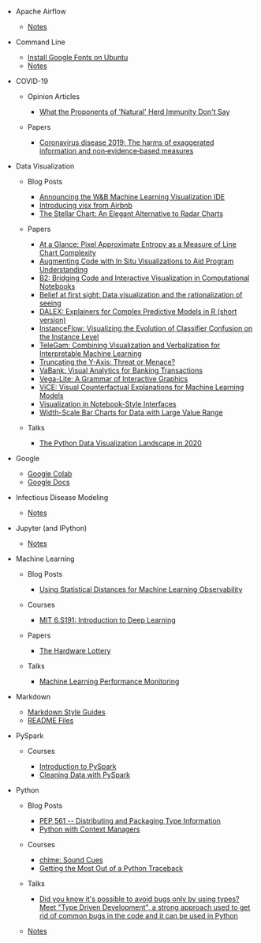 - Apache Airflow

  - [Notes](airflow/notes.md)

- Command Line

  - [Install Google Fonts on Ubuntu](command-line/install_google_fonts_on_ubuntu.md)
  - [Notes](command-line/notes.md)

- COVID-19

  - Opinion Articles

    - [What the Proponents of 'Natural' Herd Immunity Don't Say](covid-19/opinion-articles/what_the_proponents_of_natural_herd_immunity_don_t_say.md)

  - Papers

    - [Coronavirus disease 2019: The harms of exaggerated information and non‐evidence‐based measures](covid-19/papers/coronavirus_disease_2019.md)

- Data Visualization

  - Blog Posts

    - [Announcing the W&B Machine Learning Visualization IDE](data-visualization/blog-posts/announcing_the_w_b_machine_learning_visualization_ide.md)
    - [Introducing visx from Airbnb](data-visualization/blog-posts/introducing_visx_from_airbnb.md)
    - [The Stellar Chart: An Elegant Alternative to Radar Charts](data-visualization/blog-posts/the_stellar_chart.md)

  - Papers

    - [At a Glance: Pixel Approximate Entropy as a Measure of Line Chart Complexity](data-visualization/papers/at_a_glance_pixel_approximate_entropy_as_a_measure_of_line_chart_complexity.md)
    - [Augmenting Code with In Situ Visualizations to Aid Program Understanding](data-visualization/papers/augmenting_code_with_in_situ_visualizations_to_aid_program_understanding.md)
    - [B2: Bridging Code and Interactive Visualization in Computational Notebooks](data-visualization/papers/b2.md)
    - [Belief at first sight: Data visualization and the rationalization of seeing](data-visualization/papers/belief_at_first_sight.md)
    - [DALEX: Explainers for Complex Predictive Models in R (short version)](data-visualization/papers/dalex_short_version.md)
    - [InstanceFlow: Visualizing the Evolution of Classifier Confusion on the Instance Level](data-visualization/papers/instanceflow.md)
    - [TeleGam: Combining Visualization and Verbalization for Interpretable Machine Learning](data-visualization/papers/telegam.md)
    - [Truncating the Y-Axis: Threat or Menace?](data-visualization/papers/truncating_the_y_axis.md)
    - [VaBank: Visual Analytics for Banking Transactions](data-visualization/papers/vabank.md)
    - [Vega-Lite: A Grammar of Interactive Graphics](data-visualization/papers/vega_lite.md)
    - [ViCE: Visual Counterfactual Explanations for Machine Learning Models](data-visualization/papers/vice.md)
    - [Visualization in Notebook-Style Interfaces](data-visualization/papers/visualization_in_notebook_style_interfaces.md)
    - [Width-Scale Bar Charts for Data with Large Value Range](data-visualization/papers/width_scale_bar_charts_for_data_with_large_value_range.md)

  - Talks

    - [The Python Data Visualization Landscape in 2020](data-visualization/talks/the_python_data_visualization_landscape_in_2020.md)

- Google

  - [Google Colab](google/google_colab.md)
  - [Google Docs](google/google_docs.md)

- Infectious Disease Modeling

  - [Notes](infectious-disease-modeling/notes.md)

- Jupyter (and IPython)

  - [Notes](jupyter/notes.md)

- Machine Learning

  - Blog Posts

    - [Using Statistical Distances for Machine Learning Observability](machine-learning/blog-posts/using_statistical_distances_for_machine_learning_observability.md)

  - Courses

    - [MIT 6.S191: Introduction to Deep Learning](machine-learning/courses/mit_introduction_to_deep_learning.md)

  - Papers

    - [The Hardware Lottery](machine-learning/papers/the_hardware_lottery.md)

  - Talks

    - [Machine Learning Performance Monitoring](machine-learning/talks/machine_learning_performance_monitoring.md)

- Markdown

  - [Markdown Style Guides](markdown/markdown_style_guides.md)
  - [README Files](markdown/readme_files.md)

- PySpark

  - Courses

    - [Introduction to PySpark](pyspark/courses/introduction_to_pyspark.md)
    - [Cleaning Data with PySpark](pyspark/courses/cleaning_data_with_pyspark.md)

- Python

  - Blog Posts

    - [PEP 561 -- Distributing and Packaging Type Information](python/blog-posts/pep_561_distributing_and_packaging_type_information.md)
    - [Python with Context Managers](python/blog-posts/python_with_context_managers.md)

  - Courses

    - [chime: Sound Cues](python/courses/chime.md)
    - [Getting the Most Out of a Python Traceback](python/courses/getting_the_most_out_of_a_python_traceback.md)

  - Talks

    - [Did you know it's possible to avoid bugs only by using types? Meet "Type Driven Development", a strong approach used to get rid of common bugs in the code and it can be used in Python](python/talks/did_you_know_it_s_possible_to_avoid_bugs_only_by_using_types.md)

  - [Notes](python/notes.md)
